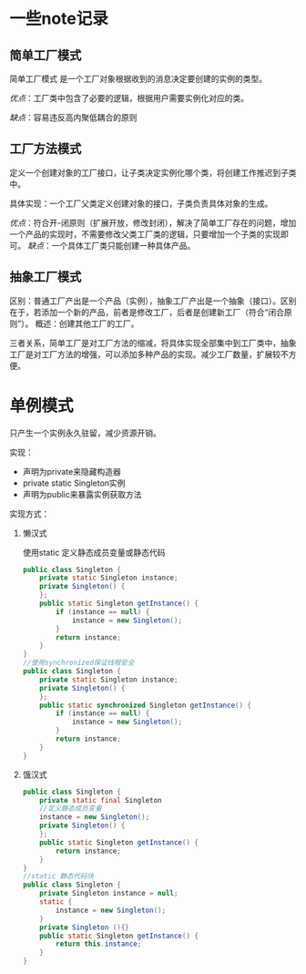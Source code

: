 # 一些note记录

## 简单工厂模式

简单工厂模式 是一个工厂对象根据收到的消息决定要创建的实例的类型。

*优点*：工厂类中包含了必要的逻辑，根据用户需要实例化对应的类。

*缺点*：容易违反高内聚低耦合的原则

## 工厂方法模式

定义一个创建对象的工厂接口，让子类决定实例化哪个类，将创建工作推迟到子类中。

具体实现：一个工厂父类定义创建对象的接口，子类负责具体对象的生成。

*优点*：符合开-闭原则（扩展开放，修改封闭），解决了简单工厂存在的问题，增加一个产品的实现时，不需要修改父类工厂类的逻辑，只要增加一个子类的实现即可。
*缺点*：一个具体工厂类只能创建一种具体产品。

## 抽象工厂模式

区别：普通工厂产出是一个产品（实例），抽象工厂产出是一个抽象（接口）。区别在于，若添加一个新的产品，前者是修改工厂，后者是创建新工厂（符合“闭合原则”）。
概述：创建其他工厂的工厂。

三者关系，简单工厂是对工厂方法的缩减，将具体实现全部集中到工厂类中，抽象工厂是对工厂方法的增强，可以添加多种产品的实现。减少工厂数量，扩展较不方便。

# 单例模式

只产生一个实例永久驻留，减少资源开销。

实现：

- 声明为private来隐藏构造器
- private static Singleton实例
- 声明为public来暴露实例获取方法

实现方式：

1. 懒汉式

   使用static 定义静态成员变量或静态代码

   ```java
   public class Singleton {
       private static Singleton instance;
       private Singleton() {
       };
       public static Singleton getInstance() {
           if (instance == null) {
               instance = new Singleton();
           }
           return instance;
       }
   }
   //使用synchronized保证线程安全
   public class Singleton {
       private static Singleton instance;
       private Singleton() {
       };
       public static synchronized Singleton getInstance() {
           if (instance == null) {
               instance = new Singleton();
           }
           return instance;
       }
   } 
   ```

2. 饿汉式

   ```java
   public class Singleton {
       private static final Singleton
       //定义静态成员变量 
       instance = new Singleton();
       private Singleton() {
       };
       public static Singleton getInstance() {
           return instance;
       }
   }  
   //static 静态代码块
   public class Singleton {
       private Singleton instance = null;
       static {
           instance = new Singleton();
       }
       private Singleton (){}
       public static Singleton getInstance() {
           return this.instance;
       }
   }
   ```

